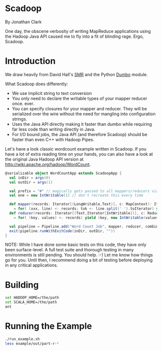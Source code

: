 Scadoop
=======
By Jonathan Clark

One day, the obscene verbosity of writing MapReduce applications using the Hadoop Java API caused me to fly into a fit of blinding rage. Ergo, Scadoop.

Introduction
============

We draw heavily from David Hall's [SMR](https://github.com/dlwh/smr) and the Python [Dumbo](https://github.com/klbostee/dumbo) module.

What Scadoop does differently:

* We use implicit string to text conversion
* You only need to declare the writable types of your mapper reducer once. ever.
* You can specify closures for your mapper and reducer. They will be serialized over the wire without the need for mangling into configuration strings.
* Uses the Java API directly making it faster than dumbo while requiring far less code than writing directly in Java.
* For I/O bound jobs, the Java API (and therefore Scadoop) should be faster than even C++ with Hadoop Pipes.

Let's have a look classic wordcount example written in Scadoop. If you have a lot of extra reading time on your hands, you can also have a look at the original Java Hadoop API version at http://wiki.apache.org/hadoop/WordCount.

```scala
@serializable object WordCountApp extends ScadoopApp {
  val inDir = args(0)
  val outDir = args(1)

  val prefix = "#" // magically gets passed to all mappers/reducers via closure serialization
  val one = new IntWritable(1) // don't recreate this every time

  def mapper(records: Iterator[(LongWritable,Text)], c: MapContext): Iterator[(Text,IntWritable)]
    = for( (xxx, line) <- records; tok <- line.split(' ').toIterator) yield (new Text(prefix+tok), one)
  def reducer(records: Iterator[(Text,Iterator[IntWritable])], c: ReduceContext): Iterator[(Text,IntWritable)]
    = for( (key, values) <- records) yield (key, new IntWritable(values.map(_.get).sum))

  val pipeline = Pipeline.add("Word Count Job", mapper, reducer, combiner=Some(reducer _))
  exit(pipeline.runWithExitCode(inDir, outDir, ""))
}
```

NOTE: While I have done some basic tests on this code, they have only been surface-level. A full test suite and thorough testing in many environments is still pending. You should help. :-) Let me know how things go for you. Until then, I recommend doing a bit of testing before deploying in any critical applications.

Building
========

```bash
set HADOOP_HOME=/the/path
set SCALA_HOME=/the/path
ant
```

Running the Example
===================

```bash
./run_example.sh
less example/out/part-r-*
```
